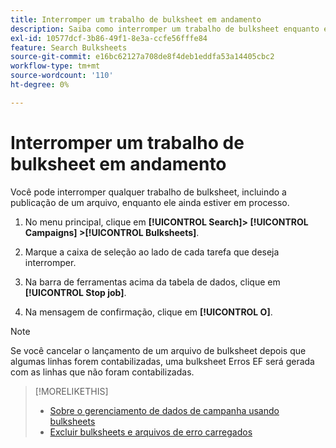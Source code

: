 ```yaml
---
title: Interromper um trabalho de bulksheet em andamento
description: Saiba como interromper um trabalho de bulksheet enquanto ele estiver em processo.
exl-id: 10577dcf-3b86-49f1-8e3a-ccfe56fffe84
feature: Search Bulksheets
source-git-commit: e16bc62127a708de8f4deb1eddfa53a14405cbc2
workflow-type: tm+mt
source-wordcount: '110'
ht-degree: 0%

---
```


# Interromper um trabalho de bulksheet em andamento

Você pode interromper qualquer trabalho de bulksheet, incluindo a publicação de um arquivo, enquanto ele ainda estiver em processo.

1. No menu principal, clique em **[!UICONTROL Search]> [!UICONTROL Campaigns] >[!UICONTROL Bulksheets]**.

1. Marque a caixa de seleção ao lado de cada tarefa que deseja interromper.

1. Na barra de ferramentas acima da tabela de dados, clique em **[!UICONTROL Stop job]**.

1. Na mensagem de confirmação, clique em **[!UICONTROL O]**.

>[!NOTE]
>
>Se você cancelar o lançamento de um arquivo de bulksheet depois que algumas linhas forem contabilizadas, uma bulksheet Erros EF será gerada com as linhas que não foram contabilizadas.

>[!MORELIKETHIS]
>
>* [Sobre o gerenciamento de dados de campanha usando bulksheets](bulksheet-about.md)
>* [Excluir bulksheets e arquivos de erro carregados](bulksheet-delete.md)
